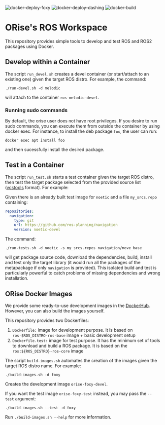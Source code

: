 ![docker-deploy-foxy](https://github.com/open-br/ros_ws/workflows/docker-deploy-foxy/badge.svg?branch=master)
![docker-deploy-dashing](https://github.com/open-br/ros_ws/workflows/docker-deploy-dashing/badge.svg?branch=master)
![docker-build](https://github.com/open-br/ros_ws/workflows/docker-build/badge.svg?branch=master)

# ORise's ROS Workspace

This repository provides simple tools to develop and test ROS and ROS2 packages using Docker.

## Develop within a Container

The script `run_devel.sh` creates a devel container (or start/attach to an existing one) given the target ROS distro. For example, the command:
```console
./run-devel.sh -d melodic
```
will attach to the container `ros-melodic-devel`.

### Running sudo commands

By default, the orise user does not have root privileges. If you desire to run sudo commands, you can execute them from outside the container by using docker exec. For instance, to install the deb package `foo`, the user can run:

```console
docker exec apt install foo
```
and then sucessfully install the desired package.

## Test in a Container

The script `run_test.sh` starts a test container given the target ROS distro, then test the target package selected from the provided source list ([vcstools](https://github.com/dirk-thomas/vcstool) format). For example:

Given there is an already built test image for `noetic` and a file `my_srcs.repo` containing:
```yaml
repositories:
  navigation:
    type: git
    url: https://github.com/ros-planning/navigation
    version: noetic-devel
```
The command:
```console
./run-tests.sh -d noetic -s my_srcs.repos navigation/move_base
```
will get package source code, download the dependencies, build, install and test only the target library (it would run all the packages of the metapackage if only `navigation` is provided). This isolated build and test is particularly powerful to catch problems of missing dependencies and wrong installation.

## ORise Docker Images

We provide some ready-to-use development images in the [DockerHub](https://hub.docker.com/u/oriserobotics). However, you can also build the images yourself.

This repository provides two Dockerfiles:
1. `Dockerfile:` image for development purpose. It is based on `ros-$ROS_DISTRO-ros-base` image + basic development setup
2. `Dockerfile.test:` image for test purpose. It has the minimum set of tools to download and build a ROS package. It is based on the `ros:${ROS_DISTRO}-ros-core` image

The script `build-images.sh` automates the creation of the images given the target ROS distro name. For example:
```console
./build-images.sh -d foxy
```
Creates the development image `orise-foxy-devel`.

If you want the test image `orise-foxy-test` instead, you may pass the `--test` argument:
```console
./build-images.sh --test -d foxy
```

Run `./build-images.sh --help` for more information.
